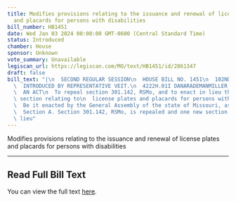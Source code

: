 ```yaml
---
title: Modifies provisions relating to the issuance and renewal of license plates
  and placards for persons with disabilities
bill_number: HB1451
date: Wed Jan 03 2024 00:00:00 GMT-0600 (Central Standard Time)
status: Introduced
chamber: House
sponsor: Unknown
vote_summary: Unavailable
legiscan_url: https://legiscan.com/MO/text/HB1451/id/2861347
draft: false
bill_text: "|\n  SECOND REGULAR SESSION\n  HOUSE BILL NO. 1451\n  102ND GENERAL ASSEMBLY\n\
  \  INTRODUCED BY REPRESENTATIVE VEIT.\n  4222H.01I DANARADEMANMILLER,ChiefClerk\n\
  \  AN ACT\n  To repeal section 301.142, RSMo, and to enact in lieu thereof one new\
  \ section relating to\n  license plates and placards for persons with disabilities.\n\
  \  Be it enacted by the General Assembly of the state of Missouri, as follows:\n\
  \  Section A. Section 301.142, RSMo, is repealed and one new section enacted in\
  \ lieu"
---
```

Modifies provisions relating to the issuance and renewal of license plates and placards for persons with disabilities

---

## Read Full Bill Text

You can view the full text [here](https://legiscan.com/MO/text/HB1451/id/2861347).
